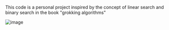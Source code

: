 
This code is a personal project inspired by the concept of linear search and binary search in the book "grokking algorithms"

![image](https://github.com/user-attachments/assets/42545f48-7aeb-48fe-9a05-1e268ce1fb29)

